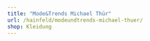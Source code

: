 ```yaml
---
title: "Mode&Trends Michael Thür"
url: /hainfeld/modeundtrends-michael-thuer/
shop: Kleidung
---
```

